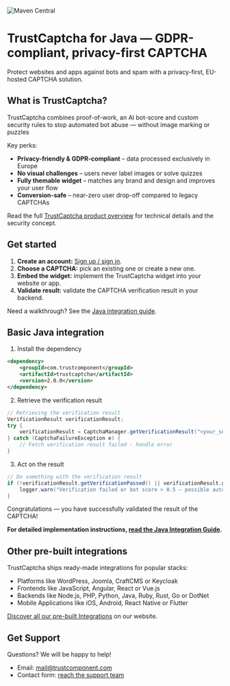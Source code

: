 ![Maven Central](https://img.shields.io/maven-central/v/com.trustcomponent/trustcaptcha)

# TrustCaptcha for Java — GDPR-compliant, privacy-first CAPTCHA

Protect websites and apps against bots and spam with a privacy-first, EU-hosted CAPTCHA solution.


## What is TrustCaptcha?

TrustCaptcha combines proof-of-work, an AI bot-score and custom security rules to stop automated bot abuse — without image marking or puzzles

Key perks:
- **Privacy-friendly & GDPR-compliant** – data processed exclusively in Europe
- **No visual challenges** – users never label images or solve quizzes
- **Fully themable widget** – matches any brand and design and improves your user flow
- **Conversion-safe** – near-zero user drop-off compared to legacy CAPTCHAs

Read the full [TrustCaptcha product overview](https://www.trustcomponent.com/en/products/captcha) for technical details and the security concept.


## Get started

1. **Create an account:** [Sign up / sign in](https://id.trustcomponent.com/en/signup).
2. **Choose a CAPTCHA:** pick an existing one or create a new one.
3. **Embed the widget:** implement the TrustCaptcha widget into your website or app.
4. **Validate result:** validate the CAPTCHA verification result in your backend.

Need a walkthrough? See the [Java integration guide](https://www.trustcomponent.com/en/products/captcha/integrations/java-captcha).


## Basic Java integration

1. Install the dependency
```xml
<dependency>
    <groupId>com.trustcomponent</groupId>
    <artifactId>trustcaptcha</artifactId>
    <version>2.0.0</version>
</dependency>
```

2. Retrieve the verification result
```java
// Retrieving the verification result
VerificationResult verificationResult;
try {
    verificationResult = CaptchaManager.getVerificationResult("<your_secret_key>", "<verification_token_from_your_client>");
} catch (CaptchaFailureException e) {
    // Fetch verification result failed - handle error
}
```

3. Act on the result
```java
// Do something with the verification result
if (!verificationResult.getVerificationPassed() || verificationResult.getScore() > 0.5) {
    logger.warn("Verification failed or bot score > 0.5 – possible automated request.");
}
```

Congratulations — you have successfully validated the result of the CAPTCHA!

**For detailed implementation instructions, [read the Java Integration Guide](https://www.trustcomponent.com/en/products/captcha/integrations/java-captcha).**


## Other pre-built integrations

TrustCaptcha ships ready-made integrations for popular stacks:
- Platforms like WordPress, Joomla, CraftCMS or Keycloak
- Frontends like JavaScript, Angular, React or Vue.js
- Backends like Node.js, PHP, Python, Java, Ruby, Rust, Go or DotNet
- Mobile Applications like iOS, Android, React Native or Flutter

[Discover all our pre-built Integrations](https://www.trustcomponent.com/en/products/captcha/integrations) on our website.


## Get Support

Questions? We will be happy to help!
- Email: [mail@trustcomponent.com](mailto:mail@trustcomponent.com)
- Contact form: [reach the support team](https://www.trustcomponent.com/en/contact-us)
